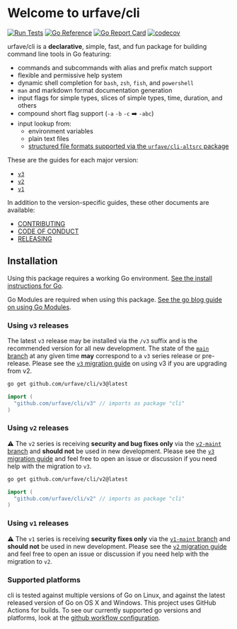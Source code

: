 <!--
NOTE: This first section is intentionally identical to the top-level README.md at
https://github.com/urfave/cli/blob/main/README.md
-->
# Welcome to urfave/cli

[![Run Tests](https://github.com/urfave/cli/actions/workflows/test.yml/badge.svg)](https://github.com/urfave/cli/actions/workflows/test.yml)
[![Go Reference](https://pkg.go.dev/badge/github.com/urfave/cli/v3.svg)](https://pkg.go.dev/github.com/urfave/cli/v3)
[![Go Report Card](https://goreportcard.com/badge/github.com/urfave/cli/v3)](https://goreportcard.com/report/github.com/urfave/cli/v3)
[![codecov](https://codecov.io/gh/urfave/cli/branch/main/graph/badge.svg?token=t9YGWLh05g)](https://codecov.io/gh/urfave/cli)

urfave/cli is a **declarative**, simple, fast, and fun package for building command line tools in Go featuring:

- commands and subcommands with alias and prefix match support
- flexible and permissive help system
- dynamic shell completion for `bash`, `zsh`, `fish`, and `powershell`
- `man` and markdown format documentation generation
- input flags for simple types, slices of simple types, time, duration, and others
- compound short flag support (`-a` `-b` `-c` :arrow_right: `-abc`)
- input lookup from:
    - environment variables
    - plain text files
    - [structured file formats supported via the `urfave/cli-altsrc` package](https://github.com/urfave/cli-altsrc)

<!--
/END first section that is identical to README.md first section
-->

These are the guides for each major version:

- [`v3`](./v3/getting-started.md)
- [`v2`](./v2/getting-started.md)
- [`v1`](./v1/getting-started.md)

In addition to the version-specific guides, these other documents are available:

- [CONTRIBUTING](./CONTRIBUTING.md)
- [CODE OF CONDUCT](./CODE_OF_CONDUCT.md)
- [RELEASING](./RELEASING.md)

## Installation

Using this package requires a working Go environment. [See the install instructions for Go](https://go.dev/doc/install).

Go Modules are required when using this package. [See the go blog guide on using Go Modules](https://blog.golang.org/using-go-modules).

### Using `v3` releases

The latest `v3` release may be installed via the `/v3` suffix and is the
recommended version for all new development. The state of the [`main`
branch](https://github.com/urfave/cli/tree/main) at any given time **may**
correspond to a `v3` series release or pre-release.  Please see the [`v3`
migration guide](./migrate-v2-to-v3.md) on using v3 if you are upgrading from
v2.

```sh
go get github.com/urfave/cli/v3@latest
```

```go
import (
  "github.com/urfave/cli/v3" // imports as package "cli"
)
```

### Using `v2` releases

:warning: The `v2` series is receiving **security and bug fixes only** via the
[`v2-maint` branch](https://github.com/urfave/cli/tree/v2-maint) and **should
not** be used in new development. Please see the [`v3` migration
guide](./migrate-v2-to-v3.md) and feel free to open an issue or discussion if
you need help with the migration to `v3`.

```sh
go get github.com/urfave/cli/v2@latest
```

```go
import (
  "github.com/urfave/cli/v2" // imports as package "cli"
)
```

### Using `v1` releases

:warning: The `v1` series is receiving **security fixes only** via the
[`v1-maint` branch](https://github.com/urfave/cli/tree/v1-maint) and **should
not** be used in new development. Please see the [`v2` migration
guide](./migrate-v1-to-v2.md) and feel free to open an issue or discussion if
you need help with the migration to `v2`.

### Supported platforms

cli is tested against multiple versions of Go on Linux, and against the latest
released version of Go on OS X and Windows. This project uses GitHub Actions
for builds. To see our currently supported go versions and platforms, look at
the [github workflow
configuration](https://github.com/urfave/cli/blob/main/.github/workflows/test.yml).
